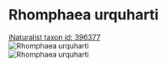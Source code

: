 
Rhomphaea urquharti
===================
  
[iNaturalist taxon id: 396377](https://www.inaturalist.org/taxa/396377)  
![Rhomphaea urquharti](https://inaturalist-open-data.s3.amazonaws.com/photos/30320151/medium.jpeg)  
![Rhomphaea urquharti](https://inaturalist-open-data.s3.amazonaws.com/photos/30320158/medium.jpeg)
